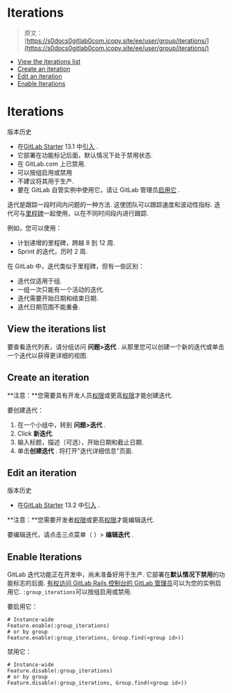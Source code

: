 # Iterations

> 原文：[https://s0docs0gitlab0com.icopy.site/ee/user/group/iterations/](https://s0docs0gitlab0com.icopy.site/ee/user/group/iterations/)

*   [View the iterations list](#view-the-iterations-list)
*   [Create an iteration](#create-an-iteration)
*   [Edit an iteration](#edit-an-iteration)
*   [Enable Iterations](#enable-iterations-core-only)

# Iterations[](#iterations-starter "Permalink")

版本历史

*   在[GitLab Starter](https://about.gitlab.com/pricing/) 13.1 中[引入](https://gitlab.com/gitlab-org/gitlab/-/issues/214713) .
*   它部署在功能标记后面，默认情况下处于禁用状态.
*   在 GitLab.com 上已禁用.
*   可以按组启用或禁用
*   不建议将其用于生产.
*   要在 GitLab 自管实例中使用它，请让 GitLab 管理员[启用它](#enable-iterations-core-only) .

迭代是跟踪一段时间内问题的一种方法. 这使团队可以跟踪速度和波动性指标. 迭代可与[里程碑](../../project/milestones/index.html)一起使用，以在不同时间段内进行跟踪.

例如，您可以使用：

*   计划递增的里程碑，跨越 8 到 12 周.
*   Sprint 的迭代，历时 2 周.

在 GitLab 中，迭代类似于里程碑，但有一些区别：

*   迭代仅适用于组.
*   一组一次只能有一个活动的迭代.
*   迭代需要开始日期和结束日期.
*   迭代日期范围不能重叠.

## View the iterations list[](#view-the-iterations-list "Permalink")

要查看迭代列表，请分组访问 **问题>迭代** . 从那里您可以创建一个新的迭代或单击一个迭代以获得更详细的视图.

## Create an iteration[](#create-an-iteration "Permalink")

**注意：**您需要具有开发人员[权限](../../permissions.html)或更高[权限](../../permissions.html)才能创建迭代.

要创建迭代：

1.  在一个小组中，转到 **问题>迭代** .
2.  Click **新迭代**.
3.  输入标题，描述（可选），开始日期和截止日期.
4.  单击**创建迭代** . 将打开"迭代详细信息"页面.

## Edit an iteration[](#edit-an-iteration "Permalink")

版本历史

*   在[GitLab Starter](https://about.gitlab.com/pricing/) 13.2 中[引入](https://gitlab.com/gitlab-org/gitlab/-/issues/218277) .

**注意：**您需要开发者[权限](../../permissions.html)或更高[权限](../../permissions.html)才能编辑迭代.

要编辑迭代，请点击三点菜单（ ）> **编辑迭代** .

## Enable Iterations[](#enable-iterations-core-only "Permalink")

GitLab 迭代功能正在开发中，尚未准备好用于生产. 它部署在**默认情况下禁用**的功能标志的后面. [有权访问 GitLab Rails 控制台的 GitLab 管理员](../../../administration/feature_flags.html)可以为您的实例启用它. `:group_iterations`可以按组启用或禁用.

要启用它：

```
# Instance-wide
Feature.enable(:group_iterations)
# or by group
Feature.enable(:group_iterations, Group.find(<group id>)) 
```

禁用它：

```
# Instance-wide
Feature.disable(:group_iterations)
# or by group
Feature.disable(:group_iterations, Group.find(<group id>)) 
```